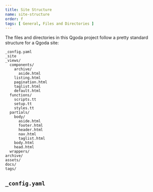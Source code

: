 ```yaml
---
title: Site Structure
name: site-structure
order: f
tags: [ General, Files and Directories ]
---
```

The files and directories in this Qgoda project follow a pretty standard
structure for a Qgoda site:

```shell
_config.yaml
_site
_views/
  components/
    archive/
      aside.html
    listing.html
    pagination.html
    taglist.html
    default.html
  functions/
    scripts.tt
    setup.tt
    styles.tt
  partials/
    body/
      aside.html
      footer.html
      header.html
      nav.html
      taglist.html
    body.html
    head.html
  wrappers/
archive/
assets/
docs/
tags/
```

## `_config.yaml`

